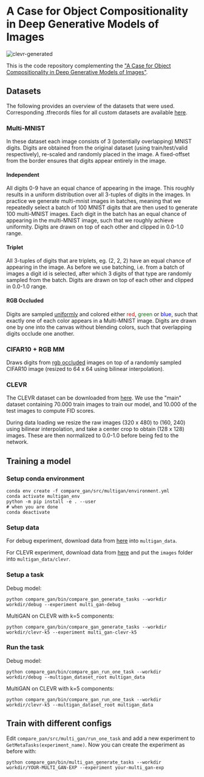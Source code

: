 # A Case for Object Compositionality in Deep Generative Models of Images

![clevr-generated](illustrations/clevr_generated.png)

This is the code repository complementing the
["A Case for Object Compositionality in Deep Generative Models of Images"](https://arxiv.org/pdf/1810.10340.pdf).

## Datasets

The following provides an overview of the datasets that were used. Corresponding
.tfrecords files for all custom datasets are available [here](https://goo.gl/Eub81x).

### Multi-MNIST

In these dataset each image consists of 3 (potentially overlapping) MNIST digits.
Digits are obtained from the original dataset (using train/test/valid respectively),
re-scaled and randomly placed in the image. A fixed-offset from the border ensures
that digits appear entirely in the image.

#### Independent

All digits 0-9 have an equal chance of appearing in the image. This roughly
results in a uniform distribution over all 3-tuples of digits in the images. In
practice we generate multi-mnist images in batches, meaning that we repeatedly
select a batch of 100 MNIST digits that are then used to generate 100
multi-MNIST images. Each digit in the batch has an equal chance of appearing in
the multi-MNIST image, such that we roughly achieve uniformity. Digits are drawn
on top of each other and clipped in 0.0-1.0 range.

#### Triplet

All 3-tuples of digits that are triplets, eg. (2, 2, 2) have an equal chance of
appearing in the image. As before we use batching, i.e. from a batch of images a
digit id is selected, after which 3 digits of that type are randomly sampled
from the batch. Digits are drawn on top of each other and clipped in 0.0-1.0
range.

#### RGB Occluded

Digits are sampled [uniformly](#uniform) and colored either
<span style="color:red">red</span>, <span style="color:green">green</span> or
<span style="color:blue">blue</span>, such that exactly one of each color
appears in a Multi-MNIST image. Digits are drawn one by one into the canvas
without blending colors, such that overlapping digits occlude one another.

### CIFAR10 + RGB MM

Draws digits from [rgb occluded](#rgb-occluded) images on top of a randomly
sampled CIFAR10 image (resized to 64 x 64 using bilinear interpolation).

### CLEVR

The CLEVR dataset can be downloaded from
[here](https://cs.stanford.edu/people/jcjohns/clevr/). We use the "main" dataset
containing 70.000 train images to train our model, and 10.000 of the test images
to compute FID scores.

During data loading we resize the raw images (320 x 480) to (160, 240) using
bilinear interpolation, and take a center crop to obtain (128 x 128) images.
These are then normalized to 0.0-1.0 before being fed to the network.

## Training a model

### Setup conda environment
```
conda env create -f compare_gan/src/multigan/environment.yml
conda activate multigan_env
python -m pip install -e . --user
# when you are done
conda deactivate
```

### Setup data
For debug experiment, download data from [here](https://drive.google.com/drive/folders/1K7IeRbwSKA8Ho6SZwNMeK2lwsQsUuiIG) into `multigan_data`.

For CLEVR experiment, download data from [here](https://cs.stanford.edu/people/jcjohns/clevr/) and put the `images` folder into `multigan_data/clevr`.

### Setup a task
Debug model:
```
python compare_gan/bin/compare_gan_generate_tasks --workdir workdir/debug --experiment multi_gan-debug
```
MultiGAN on CLEVR with k=5 components:
```
python compare_gan/bin/compare_gan_generate_tasks --workdir workdir/clevr-k5 --experiment multi_gan-clevr-k5
```

### Run the task
Debug model:
```
python compare_gan/bin/compare_gan_run_one_task --workdir workdir/debug --multigan_dataset_root multigan_data
```
MultiGAN on CLEVR with k=5 components:
```
python compare_gan/bin/compare_gan_run_one_task --workdir workdir/clevr-k5 --multigan_dataset_root multigan_data
```

## Train with different configs

Edit `compare_pan/src/multi_gan/run_one_task` and add a new experiment to `GetMetaTasks(experiment_name)`.
Now you can create the experiment as before with:
```
python compare_gan/bin/multi_gan_generate_tasks --workdir workdir/YOUR-MULTI_GAN-EXP --experiment your-multi_gan-exp
```
